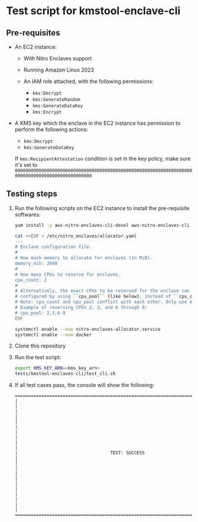 # Test script for kmstool-enclave-cli

## Pre-requisites

* An EC2 instance:

   * With Nitro Enclaves support

   * Running Amazon Linux 2023

   * An IAM role attached, with the following permissions:

      * `kms:Decrypt`
      * `kms:GenerateRandom`
      * `kms:GenerateDataKey`
      * `kms:Encrypt`

* A KMS key which the enclave in the EC2 instance has permission to perform the following actions:

   * `kms:Decrypt`
   * `kms:GenerateDataKey`

   If `kms:RecipientAttestation` condition is set in the key policy, make sure it's set to `000000000000000000000000000000000000000000000000000000000000000000000000000000000000000000000000`

## Testing steps

1. Run the following scripts on the EC2 instance to install the pre-requisite softwares:

   ```bash
   yum install -y aws-nitro-enclaves-cli-devel aws-nitro-enclaves-cli socat
   
   cat <<EOF > /etc/nitro_enclaves/allocator.yaml
   ---
   # Enclave configuration file.
   #
   # How much memory to allocate for enclaves (in MiB).
   memory_mib: 2048
   #
   # How many CPUs to reserve for enclaves.
   cpu_count: 2
   #
   # Alternatively, the exact CPUs to be reserved for the enclave can be explicitely
   # configured by using ``cpu_pool`` (like below), instead of ``cpu_count``.
   # Note: cpu_count and cpu_pool conflict with each other. Only use exactly one of them.
   # Example of reserving CPUs 2, 3, and 6 through 9:
   # cpu_pool: 2,3,6-9
   EOF
   
   systemctl enable --now nitro-enclaves-allocator.service
   systemctl enable --now docker
   ```

1. Clone this repository

1. Run the test script:

   ```bash
   export KMS_KEY_ARN=<kms_key_arn>
   tests/kmstool-enclaves-cli/test_cli.sh
   ```

1. If all test cases pass, the console will show the following:

   ```
   ======================================================================================
   |                                                                                    |
   |                                                                                    |
   |                                                                                    |
   |                                                                                    |
   |                                                                                    |
   |                                   TEST: SUCCESS                                    |
   |                                                                                    |
   |                                                                                    |
   |                                                                                    |
   |                                                                                    |
   |                                                                                    |
   ======================================================================================
   ```
